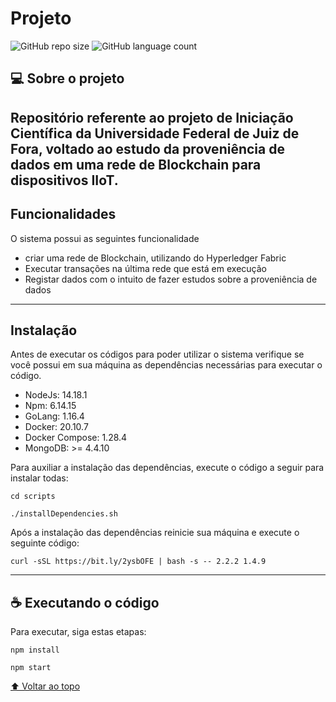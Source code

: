# Projeto
 
![GitHub repo size](https://img.shields.io/github/repo-size/romulolassoares/Blockchain-e-Proveniencia?style=for-the-badge)
![GitHub language count](https://img.shields.io/github/languages/count/romulolassoares/Blockchain-e-Proveniencia?style=for-the-badge)
 
## 💻 Sobre o projeto
 
Repositório referente ao projeto de Iniciação Científica da Universidade Federal de Juiz de Fora, voltado ao estudo da proveniência de dados em uma rede de Blockchain para dispositivos IIoT.
 ---
## Funcionalidades
O sistema possui as seguintes funcionalidade
 
* criar uma rede de Blockchain, utilizando do Hyperledger Fabric
* Executar transações na última rede que está em execução
* Registar dados com o intuito de fazer estudos sobre a proveniência de dados
 
 ---

## Instalação

Antes de executar os códigos para poder utilizar o sistema verifique se você possui em sua máquina as dependências necessárias para executar o código.
* NodeJs: 14.18.1
* Npm: 6.14.15
* GoLang: 1.16.4
* Docker: 20.10.7
* Docker Compose: 1.28.4
* MongoDB: >= 4.4.10
 
Para auxiliar a instalação das dependências, execute o código a seguir para instalar todas:
 
```console
cd scripts
 
./installDependencies.sh
```
 
Após a instalação das dependências reinicie sua máquina e execute o seguinte código:
 
```console
curl -sSL https://bit.ly/2ysbOFE | bash -s -- 2.2.2 1.4.9
```
---
## ☕ Executando o código
 
Para executar, siga estas etapas:
 
```console
npm install
 
npm start
```
[⬆ Voltar ao topo](#projeto)<br>
 

